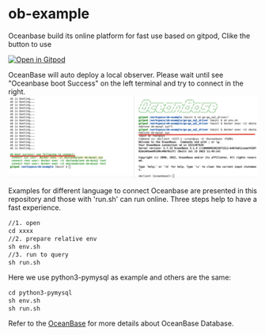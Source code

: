 # ob-example
Oceanbase build its online platform for fast use based on gitpod, Clike the button to use

[![Open in Gitpod](https://gitpod.io/button/open-in-gitpod.svg)](https://gitpod.io/#https://github.com/akaError/ob-example)

OceanBase will auto deploy a local observer. Please wait until see "Oceanbase boot Success" on the left terminal and try to connect in the right.
![示意图](./tools/scripts/gitpod1.png)

Examples for different language to connect Oceanbase are presented in this repository and those with 'run.sh' can run online. Three steps help to have a fast experience. 
```
//1. open 
cd xxxx
//2. prepare relative env
sh env.sh
//3. run to query
sh run.sh
```
Here we use python3-pymysql as example and others are the same:
```
cd python3-pymysql
sh env.sh
sh run.sh
```

Refer to the [OceanBase](https://open.oceanbase.com) for more details about OceanBase Database.





